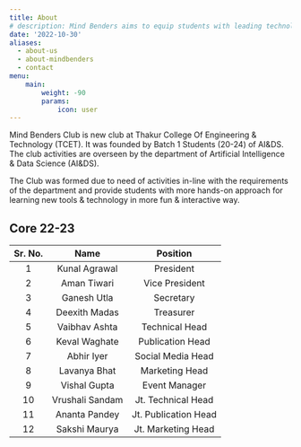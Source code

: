 ```yaml
---
title: About
# description: Mind Benders aims to equip students with leading technologies in more hands-on approach.
date: '2022-10-30'
aliases:
  - about-us
  - about-mindbenders
  - contact
menu:
    main: 
        weight: -90
        params:
            icon: user
---
```


Mind Benders Club is new club at Thakur College Of Engineering & Technology (TCET). It was founded by Batch 1 Students (20-24) of AI&DS. The club activities are overseen by the department of Artificial Intelligence & Data Science (AI&DS).

The Club was formed due to need of activities in-line with the requirements of the department and provide students with more hands-on approach for learning new tools & technology in more fun & interactive way. 

## Core 22-23

| Sr. No. |      Name     |      Position      | 
|:-------:|:-------------:|:------------------:|
|    1    | Kunal Agrawal | President          |
|    2    | Aman Tiwari   | Vice President     |
|    3    | Ganesh Utla   | Secretary          |
|    4    | Deexith Madas | Treasurer          |
|    5    | Vaibhav Ashta | Technical Head     |
|    6    | Keval Waghate | Publication Head   |
|    7    | Abhir Iyer    | Social Media Head  |
|    8    | Lavanya Bhat  | Marketing Head     | 
|    9    | Vishal Gupta  | Event Manager      |
|    10   |Vrushali Sandam|Jt. Technical Head  |
|    11   | Ananta Pandey |Jt. Publication Head|
|    12   | Sakshi Maurya |Jt. Marketing Head  |

